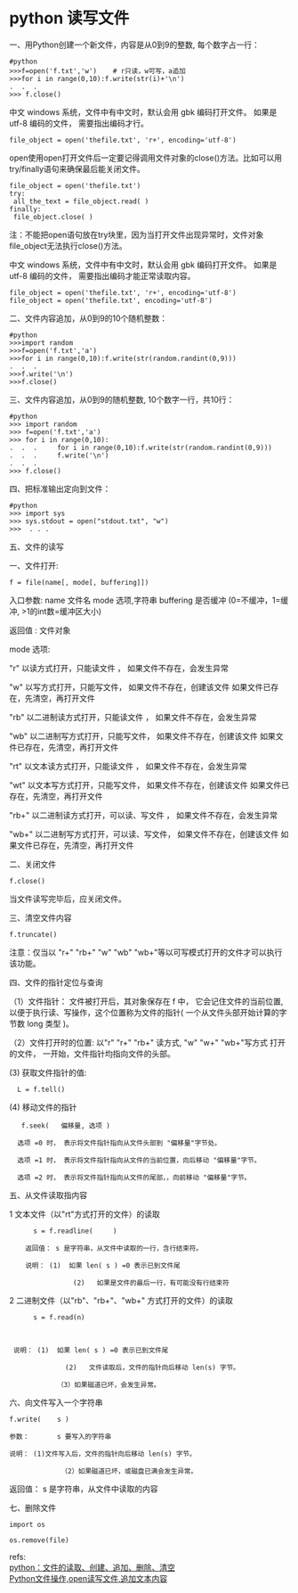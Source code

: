 # python 读写文件

一、用Python创建一个新文件，内容是从0到9的整数, 每个数字占一行：

	#python
	>>>f=open('f.txt','w')    # r只读，w可写，a追加
	>>>for i in range(0,10):f.write(str(i)+'\n')
	.  .  .
	>>> f.close()
中文 windows 系统，文件中有中文时，默认会用 gbk 编码打开文件。 如果是 utf-8 编码的文件， 需要指出编码才行。 
```
file_object = open('thefile.txt', 'r+', encoding='utf-8')
```

open使用open打开文件后一定要记得调用文件对象的close()方法。比如可以用try/finally语句来确保最后能关闭文件。  

	file_object = open('thefile.txt')  
	try:  
	 all_the_text = file_object.read( )  
	finally:  
	 file_object.close( )  
注：不能把open语句放在try块里，因为当打开文件出现异常时，文件对象file_object无法执行close()方法。 

中文 windows 系统，文件中有中文时，默认会用 gbk 编码打开文件。 如果是 utf-8 编码的文件， 需要指出编码才能正常读取内容。 
```
file_object = open('thefile.txt', 'r+', encoding='utf-8')
file_object = open('thefile.txt', encoding='utf-8')
```

二、文件内容追加，从0到9的10个随机整数：

	#python
	>>>import random
	>>>f=open('f.txt','a')
	>>>for i in range(0,10):f.write(str(random.randint(0,9)))
	.  .  .
	>>>f.write('\n')
	>>>f.close()
三、文件内容追加，从0到9的随机整数, 10个数字一行，共10行：

	#python
	>>> import random
	>>> f=open('f.txt','a')
	>>> for i in range(0,10):
	.  .  .     for i in range(0,10):f.write(str(random.randint(0,9))) 
	.  .  .     f.write('\n')    
	.  .  .
	>>> f.close()
四、把标准输出定向到文件：

	#python
	>>> import sys
	>>> sys.stdout = open("stdout.txt", "w")
	>>>  . . .

五、文件的读写

一、文件打开:

	f = file(name[, mode[, buffering]])

入口参数:   name 文件名
            mode   选项,字符串
            buffering   是否缓冲 (0=不缓冲，1=缓冲, >1的int数=缓冲区大小)

返回值 : 文件对象

mode 选项:

"r"   以读方式打开，只能读文件 ， 如果文件不存在，会发生异常      

"w" 以写方式打开，只能写文件， 如果文件不存在，创建该文件
	如果文件已存在，先清空，再打开文件

"rb"   以二进制读方式打开，只能读文件 ， 如果文件不存在，会发生异常      

"wb" 以二进制写方式打开，只能写文件， 如果文件不存在，创建该文件
	如果文件已存在，先清空，再打开文件

"rt"   以文本读方式打开，只能读文件 ， 如果文件不存在，会发生异常      

"wt" 以文本写方式打开，只能写文件， 如果文件不存在，创建该文件
	如果文件已存在，先清空，再打开文件

"rb+"   以二进制读方式打开，可以读、写文件 ， 如果文件不存在，会发生异常      

"wb+" 以二进制写方式打开，可以读、写文件， 如果文件不存在，创建该文件
	如果文件已存在，先清空，再打开文件

二、关闭文件

	f.close()

当文件读写完毕后，应关闭文件。

三、清空文件内容

	f.truncate()

注意：仅当以 "r+"   "rb+"    "w"   "wb" "wb+"等以可写模式打开的文件才可以执行该功能。

四、文件的指针定位与查询

（1）文件指针：
      文件被打开后，其对象保存在 f 中， 它会记住文件的当前位置,以便于执行读、写操作，这个位置称为文件的指针( 一个从文件头部开始计算的字节数 long 类型 )。

（2）文件打开时的位置:
      以"r"   "r+"   "rb+" 读方式, "w"   "w+"   "wb+"写方式 打开的文件，
     一开始，文件指针均指向文件的头部。

(3) 获取文件指针的值:

      L = f.tell()

(4) 移动文件的指针

       f.seek(   偏移量, 选项 )

      选项 =0 时， 表示将文件指针指向从文件头部到 "偏移量"字节处。

      选项 =1 时， 表示将文件指针指向从文件的当前位置，向后移动 "偏移量"字节。

      选项 =2 时， 表示将文件指针指向从文件的尾部，，向前移动 "偏移量"字节。

五、从文件读取指内容   

1 文本文件（以"rt"方式打开的文件）的读取  

          s = f.readline(     )

        返回值： s 是字符串，从文件中读取的一行，含行结束符。

        说明： (1)  如果 len( s ) =0 表示已到文件尾

                    (2)   如果是文件的最后一行，有可能没有行结束符

2 二进制文件（以"rb"、"rb+"、"wb+" 方式打开的文件）的读取  

          s = f.read(n)

   

     说明： (1)  如果 len( s ) =0 表示已到文件尾

                  (2)   文件读取后，文件的指针向后移动 len(s) 字节。

                （3）如果磁道已坏，会发生异常。

六、向文件写入一个字符串   

    f.write(    s )

    参数：       s 要写入的字符串

    说明： (1)文件写入后，文件的指针向后移动 len(s) 字节。

                 （2）如果磁道已坏，或磁盘已满会发生异常。

      

返回值： s 是字符串，从文件中读取的内容

七、删除文件

	import os

	os.remove(file)

refs:  
[python：文件的读取、创建、追加、删除、清空 ](http://zhaojing366.blog.163.com/blog/static/95238402011924113635947/)  
[Python文件操作,open读写文件,追加文本内容 ](http://blog.csdn.net/yybjroam05/article/details/6825123)  